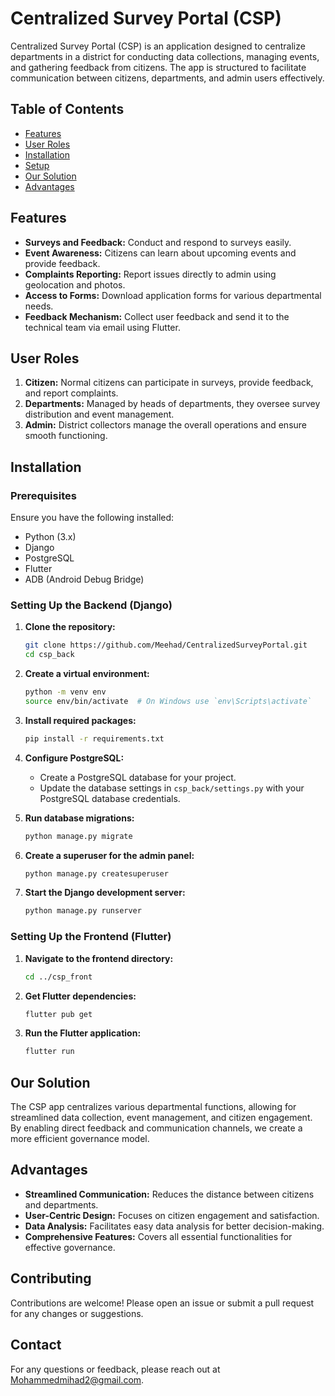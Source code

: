 # Centralized Survey Portal (CSP)

Centralized Survey Portal (CSP) is an application designed to centralize departments in a district for conducting data collections, managing events, and gathering feedback from citizens. The app is structured to facilitate communication between citizens, departments, and admin users effectively.

## Table of Contents
- [Features](#features)
- [User Roles](#user-roles)
- [Installation](#installation)
- [Setup](#setup)
- [Our Solution](#our-solution)
- [Advantages](#advantages)

## Features
- **Surveys and Feedback:** Conduct and respond to surveys easily.
- **Event Awareness:** Citizens can learn about upcoming events and provide feedback.
- **Complaints Reporting:** Report issues directly to admin using geolocation and photos.
- **Access to Forms:** Download application forms for various departmental needs.
- **Feedback Mechanism:** Collect user feedback and send it to the technical team via email using Flutter.

## User Roles
1. **Citizen:** Normal citizens can participate in surveys, provide feedback, and report complaints.
2. **Departments:** Managed by heads of departments, they oversee survey distribution and event management.
3. **Admin:** District collectors manage the overall operations and ensure smooth functioning.

## Installation

### Prerequisites
Ensure you have the following installed:
- Python (3.x)
- Django
- PostgreSQL
- Flutter
- ADB (Android Debug Bridge)

### Setting Up the Backend (Django)
1. **Clone the repository:**
   ```bash
   git clone https://github.com/Meehad/CentralizedSurveyPortal.git
   cd csp_back
   ```

2. **Create a virtual environment:**
   ```bash
   python -m venv env
   source env/bin/activate  # On Windows use `env\Scripts\activate`
   ```

3. **Install required packages:**
   ```bash
   pip install -r requirements.txt
   ```

4. **Configure PostgreSQL:**
   - Create a PostgreSQL database for your project.
   - Update the database settings in `csp_back/settings.py` with your PostgreSQL database credentials.

5. **Run database migrations:**
   ```bash
   python manage.py migrate
   ```

6. **Create a superuser for the admin panel:**
   ```bash
   python manage.py createsuperuser
   ```

7. **Start the Django development server:**
   ```bash
   python manage.py runserver
   ```

### Setting Up the Frontend (Flutter)
1. **Navigate to the frontend directory:**
   ```bash
   cd ../csp_front
   ```

2. **Get Flutter dependencies:**
   ```bash
   flutter pub get
   ```

3. **Run the Flutter application:**
   ```bash
   flutter run
   ```

## Our Solution
The CSP app centralizes various departmental functions, allowing for streamlined data collection, event management, and citizen engagement. By enabling direct feedback and communication channels, we create a more efficient governance model.

## Advantages
- **Streamlined Communication:** Reduces the distance between citizens and departments.
- **User-Centric Design:** Focuses on citizen engagement and satisfaction.
- **Data Analysis:** Facilitates easy data analysis for better decision-making.
- **Comprehensive Features:** Covers all essential functionalities for effective governance.

## Contributing
Contributions are welcome! Please open an issue or submit a pull request for any changes or suggestions.

## Contact
For any questions or feedback, please reach out at [Mohammedmihad2@gmail.com](mailto:Mohammedmihad2@gmail.com).
